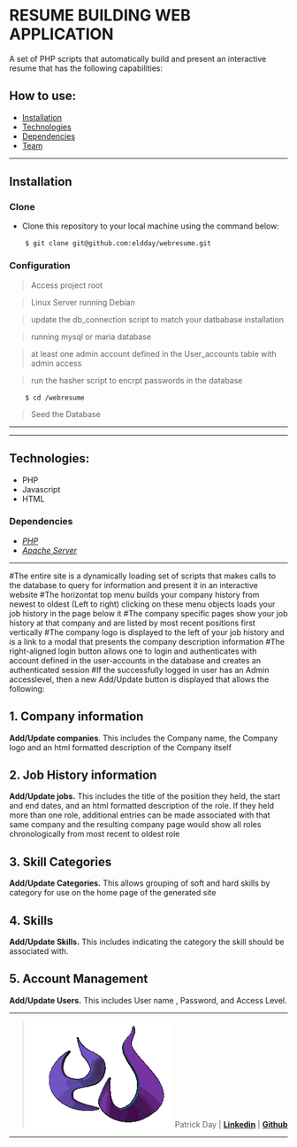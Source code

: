 # RESUME BUILDING WEB APPLICATION
A set of PHP scripts that automatically build and present an interactive resume that has the following capabilities:






## How to use:

- [Installation](#installation)
- [Technologies](#technologies)
- [Dependencies](#dependencies)
- [Team](#team)

---

## Installation
### Clone

- Clone this repository to your local machine using the command below:
```
	$ git clone git@github.com:eldday/webresume.git
```

### Configuration

> Access project root

> Linux Server running Debian

> update the db_connection script to match your datbabase installation

> running mysql or maria database

> at least one admin account defined in the User_accounts table with admin access

> run the hasher script to encrpt passwords in the database
```
	$ cd /webresume
```
> Seed the Database
---

---
## Technologies:
- PHP
- Javascript
- HTML

### Dependencies
* *[PHP](https://www.php.net/downloads.php)*
* *[Apache Server](https://httpd.apache.org/)*

---
#The entire site is a dynamically loading set of scripts that makes calls to the database to query for information and present it in an interactive website
#The horizontat top menu builds your company history from newest to oldest (Left to right) clicking on these menu objects loads your job history in the page below it
#The company specific pages show your job history at that company and are listed by most recent positions first vertically 
#The company logo is displayed to the left of your job history and is a link to a modal that presents the company description information
#The right-aligned login button allows one to login and authenticates with account defined in the user-accounts in the database and creates an authenticated session 
#If the successfully logged in user has an Admin accesslevel, then a new Add/Update button is displayed that allows the following:

## 1. **Company information** 
**Add/Update companies**. This includes the Company name, the Company logo and an html formatted description of the Company itself
## 2. **Job History information** 
**Add/Update jobs.** This includes the title of the position they held, the start and end dates, and an html formatted description of the role. 
If they held more than one role, additional entries can be made associated with that same company and the resulting company page would show all roles chronologically from most recent to oldest role 
## 3. **Skill Categories** 
**Add/Update Categories.** This allows grouping of soft and hard skills by category for use on the home page of the generated site 
## 4. **Skills** 
**Add/Update Skills.** This includes indicating the category the skill should be associated with.
## 5. **Account Management** 
**Add/Update Users.** This includes User name , Password, and Access Level.





---


> ![](https://github.com/eldday/webresume/blob/main/images/DDAYLOGO.gif) Patrick Day  | <a href="https://www.linkedin.com/in/eldday/" target="_blank">**Linkedin**</a> | <a href="https://github.com/eldday" target="_blank">**Github**</a> 

---
